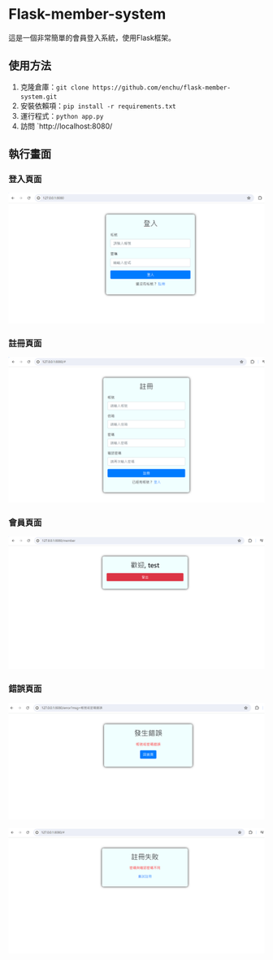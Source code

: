 # Flask-member-system

這是一個非常簡單的會員登入系統，使用Flask框架。

## 使用方法

1. 克隆倉庫：`git clone https://github.com/enchu/flask-member-system.git`
2. 安裝依賴項：`pip install -r requirements.txt`
3. 運行程式：`python app.py`
4. 訪問 `http://localhost:8080/

## 執行畫面

### 登入頁面
![alt text](image.png)

### 註冊頁面
![alt text](image-1.png)

### 會員頁面
![alt text](image-2.png)

### 錯誤頁面
![alt text](image-3.png)

![alt text](image-4.png)




